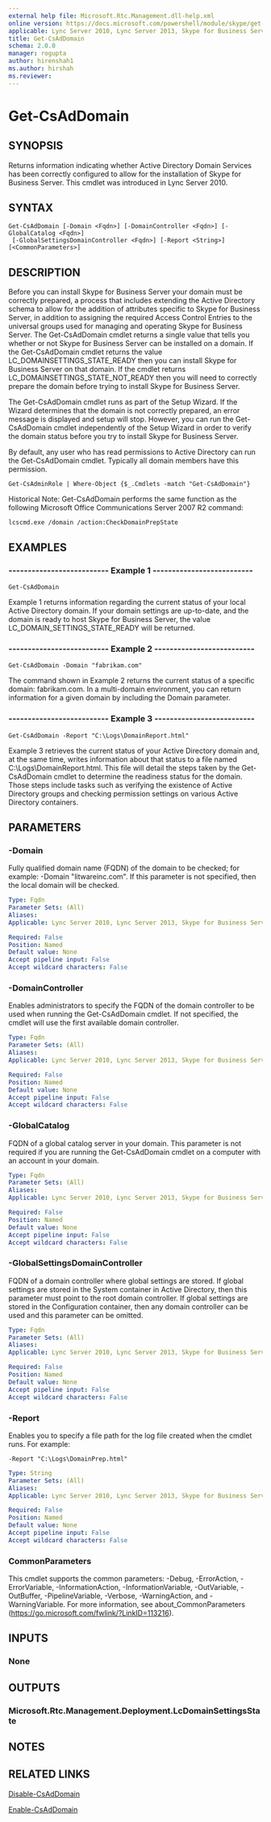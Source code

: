 ```yaml
---
external help file: Microsoft.Rtc.Management.dll-help.xml
online version: https://docs.microsoft.com/powershell/module/skype/get-csaddomain
applicable: Lync Server 2010, Lync Server 2013, Skype for Business Server 2015, Skype for Business Server 2019
title: Get-CsAdDomain
schema: 2.0.0
manager: rogupta
author: hirenshah1
ms.author: hirshah
ms.reviewer:
---
```


# Get-CsAdDomain

## SYNOPSIS
Returns information indicating whether Active Directory Domain Services has been correctly configured to allow for the installation of Skype for Business Server.
This cmdlet was introduced in Lync Server 2010.


## SYNTAX

```
Get-CsAdDomain [-Domain <Fqdn>] [-DomainController <Fqdn>] [-GlobalCatalog <Fqdn>]
 [-GlobalSettingsDomainController <Fqdn>] [-Report <String>] [<CommonParameters>]
```

## DESCRIPTION
Before you can install Skype for Business Server your domain must be correctly prepared, a process that includes extending the Active Directory schema to allow for the addition of attributes specific to Skype for Business Server, in addition to assigning the required Access Control Entries to the universal groups used for managing and operating Skype for Business Server.
The Get-CsAdDomain cmdlet returns a single value that tells you whether or not Skype for Business Server can be installed on a domain.
If the Get-CsAdDomain cmdlet returns the value LC_DOMAINSETTINGS_STATE_READY then you can install Skype for Business Server on that domain.
If the cmdlet returns LC_DOMAINSETTINGS_STATE_NOT_READY then you will need to correctly prepare the domain before trying to install Skype for Business Server.

The Get-CsAdDomain cmdlet runs as part of the Setup Wizard.
If the Wizard determines that the domain is not correctly prepared, an error message is displayed and setup will stop.
However, you can run the Get-CsAdDomain cmdlet independently of the Setup Wizard in order to verify the domain status before you try to install Skype for Business Server.

By default, any user who has read permissions to Active Directory can run the Get-CsAdDomain cmdlet.
Typically all domain members have this permission.

`Get-CsAdminRole | Where-Object {$_.Cmdlets -match "Get-CsAdDomain"}`

Historical Note: Get-CsAdDomain performs the same function as the following Microsoft Office Communications Server 2007 R2 command:

`lcscmd.exe /domain /action:CheckDomainPrepState`


## EXAMPLES

### -------------------------- Example 1 --------------------------
```
Get-CsAdDomain
```

Example 1 returns information regarding the current status of your local Active Directory domain.
If your domain settings are up-to-date, and the domain is ready to host Skype for Business Server, the value LC_DOMAIN_SETTINGS_STATE_READY will be returned.

### -------------------------- Example 2 --------------------------
```
Get-CsAdDomain -Domain "fabrikam.com"
```

The command shown in Example 2 returns the current status of a specific domain: fabrikam.com.
In a multi-domain environment, you can return information for a given domain by including the Domain parameter.

### -------------------------- Example 3 --------------------------
```
Get-CsAdDomain -Report "C:\Logs\DomainReport.html"
```

Example 3 retrieves the current status of your Active Directory domain and, at the same time, writes information about that status to a file named C:\Logs\DomainReport.html.
This file will detail the steps taken by the Get-CsAdDomain cmdlet to determine the readiness status for the domain.
Those steps include tasks such as verifying the existence of Active Directory groups and checking permission settings on various Active Directory containers.


## PARAMETERS

### -Domain
Fully qualified domain name (FQDN) of the domain to be checked; for example: -Domain "litwareinc.com".
If this parameter is not specified, then the local domain will be checked.

```yaml
Type: Fqdn
Parameter Sets: (All)
Aliases: 
Applicable: Lync Server 2010, Lync Server 2013, Skype for Business Server 2015, Skype for Business Server 2019

Required: False
Position: Named
Default value: None
Accept pipeline input: False
Accept wildcard characters: False
```

### -DomainController
Enables administrators to specify the FQDN of the domain controller to be used when running the Get-CsAdDomain cmdlet.
If not specified, the cmdlet will use the first available domain controller.

```yaml
Type: Fqdn
Parameter Sets: (All)
Aliases: 
Applicable: Lync Server 2010, Lync Server 2013, Skype for Business Server 2015, Skype for Business Server 2019

Required: False
Position: Named
Default value: None
Accept pipeline input: False
Accept wildcard characters: False
```

### -GlobalCatalog
FQDN of a global catalog server in your domain.
This parameter is not required if you are running the Get-CsAdDomain cmdlet on a computer with an account in your domain.

```yaml
Type: Fqdn
Parameter Sets: (All)
Aliases: 
Applicable: Lync Server 2010, Lync Server 2013, Skype for Business Server 2015, Skype for Business Server 2019

Required: False
Position: Named
Default value: None
Accept pipeline input: False
Accept wildcard characters: False
```

### -GlobalSettingsDomainController
FQDN of a domain controller where global settings are stored.
If global settings are stored in the System container in Active Directory, then this parameter must point to the root domain controller.
If global settings are stored in the Configuration container, then any domain controller can be used and this parameter can be omitted.

```yaml
Type: Fqdn
Parameter Sets: (All)
Aliases: 
Applicable: Lync Server 2010, Lync Server 2013, Skype for Business Server 2015, Skype for Business Server 2019

Required: False
Position: Named
Default value: None
Accept pipeline input: False
Accept wildcard characters: False
```

### -Report
Enables you to specify a file path for the log file created when the cmdlet runs.
For example: 

`-Report "C:\Logs\DomainPrep.html"`

```yaml
Type: String
Parameter Sets: (All)
Aliases: 
Applicable: Lync Server 2010, Lync Server 2013, Skype for Business Server 2015, Skype for Business Server 2019

Required: False
Position: Named
Default value: None
Accept pipeline input: False
Accept wildcard characters: False
```

### CommonParameters
This cmdlet supports the common parameters: -Debug, -ErrorAction, -ErrorVariable, -InformationAction, -InformationVariable, -OutVariable, -OutBuffer, -PipelineVariable, -Verbose, -WarningAction, and -WarningVariable. For more information, see about_CommonParameters (https://go.microsoft.com/fwlink/?LinkID=113216).


## INPUTS

### None


## OUTPUTS

### Microsoft.Rtc.Management.Deployment.LcDomainSettingsState


## NOTES


## RELATED LINKS

[Disable-CsAdDomain](Disable-CsAdDomain.md)

[Enable-CsAdDomain](Enable-CsAdDomain.md)

